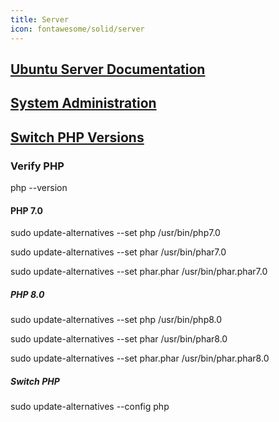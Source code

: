```yaml
---
title: Server
icon: fontawesome/solid/server
---
```

## [Ubuntu Server Documentation](https://ubuntu.com/server/docs)

## [System Administration](https://help.ubuntu.com/community/SystemAdministration)

## [Switch PHP Versions](https://php.tutorials24x7.com/blog/how-to-switch-php-version-on-ubuntu-20-04-lts)

### Verify PHP

php --version

#### PHP 7.0

sudo update-alternatives --set php /usr/bin/php7.0

sudo update-alternatives --set phar /usr/bin/phar7.0

sudo update-alternatives --set phar.phar /usr/bin/phar.phar7.0

##### PHP 8.0

sudo update-alternatives --set php /usr/bin/php8.0

sudo update-alternatives --set phar /usr/bin/phar8.0

sudo update-alternatives --set phar.phar /usr/bin/phar.phar8.0

##### Switch PHP

sudo update-alternatives --config php
